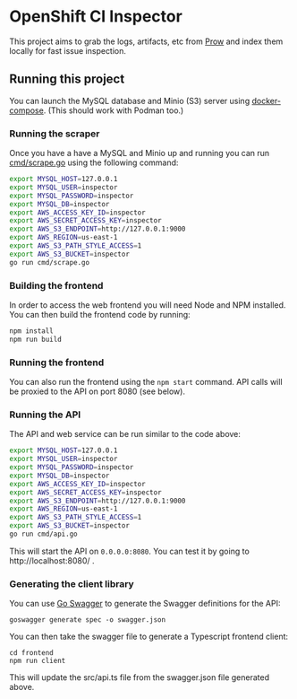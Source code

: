 # OpenShift CI Inspector

This project aims to grab the logs, artifacts, etc from [Prow](https://prow.ci.openshift.org/) and index them locally for fast issue inspection.

## Running this project

You can launch the MySQL database and Minio (S3) server using [docker-compose](https://docs.docker.com/compose/install/). (This should work with Podman too.)


### Running the scraper 

Once you have a have a MySQL and Minio up and running you can run [cmd/scrape.go](cmd/scrape) using the following command:

```bash
export MYSQL_HOST=127.0.0.1
export MYSQL_USER=inspector
export MYSQL_PASSWORD=inspector
export MYSQL_DB=inspector
export AWS_ACCESS_KEY_ID=inspector
export AWS_SECRET_ACCESS_KEY=inspector
export AWS_S3_ENDPOINT=http://127.0.0.1:9000
export AWS_REGION=us-east-1
export AWS_S3_PATH_STYLE_ACCESS=1
export AWS_S3_BUCKET=inspector
go run cmd/scrape.go
```

### Building the frontend

In order to access the web frontend you will need Node and NPM installed. You can then build the frontend code by running:

```bash
npm install
npm run build
```

### Running the frontend

You can also run the frontend using the `npm start` command. API calls will be proxied to the API on port 8080 (see below). 

### Running the API

The API and web service can be run similar to the code above:

```bash
export MYSQL_HOST=127.0.0.1
export MYSQL_USER=inspector
export MYSQL_PASSWORD=inspector
export MYSQL_DB=inspector
export AWS_ACCESS_KEY_ID=inspector
export AWS_SECRET_ACCESS_KEY=inspector
export AWS_S3_ENDPOINT=http://127.0.0.1:9000
export AWS_REGION=us-east-1
export AWS_S3_PATH_STYLE_ACCESS=1
export AWS_S3_BUCKET=inspector
go run cmd/api.go
```

This will start the API on `0.0.0.0:8080`. You can test it by going to http://localhost:8080/ .

### Generating the client library

You can use [Go Swagger](https://goswagger.io/) to generate the Swagger definitions for the API:

```
goswagger generate spec -o swagger.json
```

You can then take the swagger file to generate a Typescript frontend client:

```
cd frontend
npm run client
```

This will update the src/api.ts file from the swagger.json file generated above.
